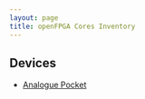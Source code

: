 ```yaml
---
layout: page
title: openFPGA Cores Inventory
---
```

## Devices
- [Analogue Pocket](analogue-pocket.html)
